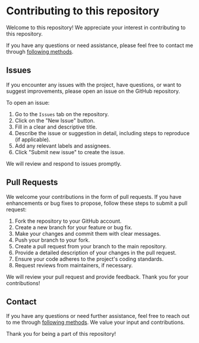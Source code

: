 # Contributing to this repository

Welcome to this repository! We appreciate your interest in contributing to this repository.

If you have any questions or need assistance, please feel free to contact me through [following methods](https://github.com/dev1virtuoso/Documentation/blob/main/dev1virtuoso/Attachment/dev1virtuoso/carson-wu.md#contact).

## Issues

If you encounter any issues with the project, have questions, or want to suggest improvements, please open an issue on the GitHub repository.

To open an issue:

1. Go to the `Issues` tab on the repository.
2. Click on the "New Issue" button.
3. Fill in a clear and descriptive title.
4. Describe the issue or suggestion in detail, including steps to reproduce (if applicable).
5. Add any relevant labels and assignees.
6. Click "Submit new issue" to create the issue.

We will review and respond to issues promptly.

## Pull Requests

We welcome your contributions in the form of pull requests. If you have enhancements or bug fixes to propose, follow these steps to submit a pull request:

1. Fork the repository to your GitHub account.
2. Create a new branch for your feature or bug fix.
3. Make your changes and commit them with clear messages.
4. Push your branch to your fork.
5. Create a pull request from your branch to the main repository.
6. Provide a detailed description of your changes in the pull request.
7. Ensure your code adheres to the project's coding standards.
8. Request reviews from maintainers, if necessary.

We will review your pull request and provide feedback. Thank you for your contributions!

## Contact

If you have any questions or need further assistance, feel free to reach out to me through [following methods](https://github.com/dev1virtuoso/Documentation/blob/main/dev1virtuoso/Attachment/dev1virtuoso/carson-wu.md). We value your input and contributions.

Thank you for being a part of this repository!